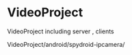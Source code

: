 VideoProject
============

VideoProject including server , clients 

VideoProject/android/spydroid-ipcamera/
